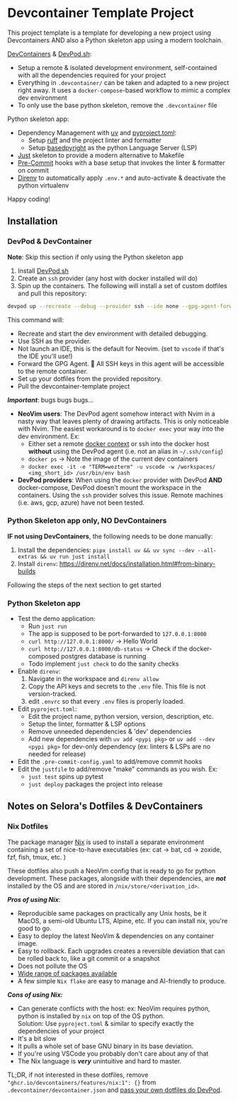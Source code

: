 # Devcontainer Template Project

This project template is a template for developing a new project using Devcontainers AND also a Python skeleton app using a modern toolchain.

[DevContainers](https://containers.dev/) & [DevPod.sh](https://devpod.sh):

- Setup a remote & isolated development environment, self-contained with all the dependencies required for your project
- Everything in `.devcontainer/` can be taken and adapted to a new project right away. It uses a `docker-compose`-based workflow to mimic a complex dev environment
- To only use the base python skeleton, remove the `.devcontainer` file

Python skeleton app:

- Dependency Management with [uv](https://github.com/astral-sh/uv) and [pyproject.toml](https://packaging.python.org/en/latest/guides/writing-pyproject-toml/#writing-pyproject-toml):
  - Setup [ruff](https://github.com/astral-sh/ruff) and the project linter and formatter
  - Setup [basedpyright](https://docs.basedpyright.com/latest/) as the python Language Server (LSP)
- [Just](https://just.systems/man/en/) skeleton to provide a modern alternative to Makefile
- [Pre-Commit](https://pre-commit.com/) hooks with a base setup that invokes the linter & formatter on commit
- [Direnv](https://direnv.net/) to automatically apply `.env.*`  and auto-activate & deactivate the python virtualenv

Happy coding!

## Installation

### DevPod & DevContainer

**Note**: Skip this section if only using the Python skeleton app

1. Install [DevPod.sh](https://devpod.sh/docs/getting-started/install)
2. Create an `ssh` provider (any host with docker installed will do)
3. Spin up the containers. The following will install a set of custom dotfiles and pull this repository:

  ```bash
  devpod up --recreate --debug --provider ssh --ide none --gpg-agent-forwarding --dotfiles git@github.com:Selora/dotfiles.git git@github.com:Selora/devcontainer-template.git@main
  ```

  This command will:

- Recreate and start the dev environment with detailed debugging.
- Use SSH as the provider.
- Not launch an IDE, this is the default for Neovim. (set to `vscode` if that's the IDE you'll use!)
- Forward the GPG Agent.  All SSH keys in this agent will be accessible to the remote container.
- Set up your dotfiles from the provided repository.
- Pull the devcontainer-template project

***Important***: bugs bugs bugs...

- **NeoVim users**: The DevPod agent somehow interact with Nvim in a nasty way that leaves plenty of drawing artifacts. This is only noticeable with Nvim. The easiest workaround is to `docker exec` your way into the dev environment. Ex:
  - Either set a remote [docker context](https://docs.docker.com/engine/manage-resources/contexts/) or ssh into the docker host **without** using the DevPod agent (i.e. not an alias in `~/.ssh/config`)
  - `docker ps` -> Note the image of the current dev containers
  - `docker exec -it -e "TERM=wezterm" -u vscode -w /workspaces/ <img_short_id> /usr/bin/env bash`
- **DevPod providers**: When using the `docker` provider with DevPod **AND** docker-compose, DevPod doesn't mount the workspace in the containers. Using the `ssh` provider solves this issue. Remote machines (i.e. aws, gcp, azure) have not been tested.

### Python Skeleton app only, NO DevContainers

**IF not using DevContainers**, the following needs to be done manually:

1. Install the dependencies: `pipx install uv && uv sync --dev --all-extras && uv run just install`
2. Install `direnv`: <https://direnv.net/docs/installation.html#from-binary-builds>

Following the steps of the next section to get started

### Python Skeleton app

- Test the demo application:
  - Run `just run`
  - The app is supposed to be port-forwarded to `127.0.0.1:8000`
  - `curl http://127.0.0.1:8000/` -> Hello World
  - `curl http://127.0.0.1:8000/db-status` -> Check if the docker-composed postgres database is running
  - Todo implement `just check` to do the sanity checks
- Enable `direnv`:
  1. Navigate in the workspace and `direnv allow`
  2. Copy the API keys and secrets to the `.env` file. This file is not version-tracked.
  3. edit `.envrc` so that every `.env` files is properly loaded.
- Edit `pyproject.toml`:
  - Edit the project name, python version, version, description, etc.
  - Setup the linter, formatter & LSP options
  - Remove unneeded dependencies & 'dev' dependencies
  - Add new dependencies with `uv add <pypi pkg>` or `uv add --dev <pypi pkg>` for dev-only dependency (ex: linters & LSPs are no needed for release)
- Edit the `.pre-commit-config.yaml` to add/remove commit hooks
- Edit the `justfile` to add/remove "make" commands as you wish. Ex:
  - `just test` spins up pytest
  - `just deploy` packages the project into release

## Notes on Selora's Dotfiles & DevContainers

### Nix Dotfiles

The package manager [Nix](https://nixos.org/) is used to install a separate environment containing a set of nice-to-have executables (ex: cat -> bat, cd -> zoxide, fzf, fish, tmux, etc. )

These dotfiles also push a NeoVim config that is ready to go for python development. These packages, alongside with their dependencies, are ***not*** installed by the OS and are stored in `/nix/store/<derivation_id>`.

***Pros of using Nix***:

- Reproducible same packages on practically any Unix hosts, be it MacOS, a semi-old Ubuntu LTS, Alpine, etc. If you can install nix, you're good to go.
- Easy to deploy the latest NeoVim & dependencies on any container image.
- Easy to rollback. Each upgrades creates a reversible deviation that can be rolled back to, like a git commit or a snapshot
- Does not pollute the OS
- [Wide range of packages available](https://search.nixos.org/packages)
- A few simple `Nix flake` are easy to manage and AI-friendly to produce.

***Cons of using Nix:***

- Can generate conflicts with the host:
  ex: NeoVim requires python, python is installed by `nix` on top of the OS python.  
  Solution: Use `pyproject.toml` & similar to specify exactly the dependencies of your project
- It's a bit slow
- It pulls a whole set of base GNU binary in its base deviation.
- If you're using VSCode you probably don't care about any of that
- The Nix language is ***very*** unintuitive and hard to master.

TL;DR, if not interested in these dotfiles, remove  `"ghcr.io/devcontainers/features/nix:1": {}` from `.devcontainer/devcontainer.json` and [pass your own dotfiles do DevPod](https://devpod.sh/docs/developing-in-workspaces/dotfiles-in-a-workspace).
